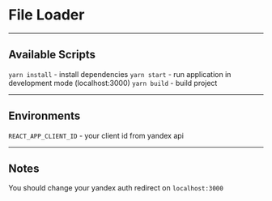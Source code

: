 # File Loader

---

## Available Scripts

`yarn install` - install dependencies
`yarn start` - run application in development mode (localhost:3000)
`yarn build` - build project

---

## Environments

`REACT_APP_CLIENT_ID` - your client id from yandex api

---

## Notes

You should change your yandex auth redirect on `localhost:3000`
